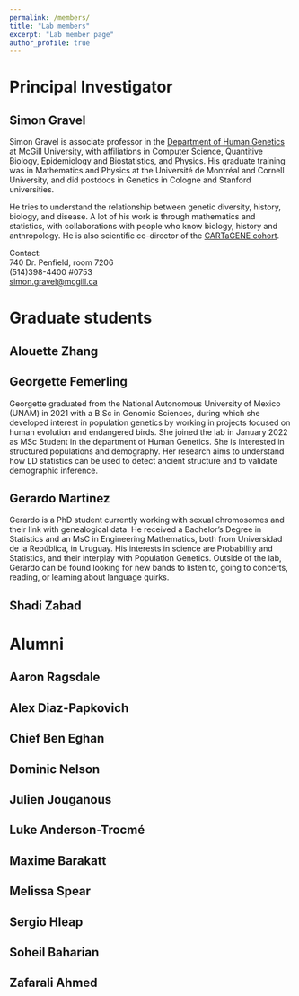 ```yaml
---
permalink: /members/
title: "Lab members"
excerpt: "Lab member page"
author_profile: true
---
```


# Principal Investigator

## Simon Gravel <a href="https://github.com/sgravel"><i class="fab fa-fw fa-github zoom" aria-hidden="true"></i></a>  <a href="https://ecoevo.social/@SFGravel"><i class="fab fa-fw fa-mastodon zoom" aria-hidden="true"></i></a> <a href="https://twitter.com/SFGravel"><i class="fab fa-fw fa-twitter zoom" aria-hidden="true"></i></a>

Simon Gravel is associate professor in the [Department of Human Genetics](https://www.mcgill.ca/humangenetics/) at McGill University, with affiliations in Computer Science, Quantitive Biology, Epidemiology and Biostatistics, and Physics. His graduate training was in Mathematics and Physics at the Université de Montréal and Cornell University, and did postdocs in Genetics in Cologne and Stanford universities. 

He tries to understand the relationship between genetic diversity, history, biology, and disease. A lot of his work is through mathematics and statistics, with collaborations with people who know biology, history and anthropology. He is also scientific co-director of the [CARTaGENE cohort](https://cartagene.qc.ca/).

Contact:  
740 Dr. Penfield, room 7206  
(514)398-4400 #0753  
simon.gravel@mcgill.ca






# Graduate students

## Alouette Zhang <a href="https://github.com/BCFZzw"><i class="fab fa-fw fa-github zoom" aria-hidden="true"></i></a>

## Georgette Femerling <a href="https://github.com/georgette-femerling"><i class="fab fa-fw fa-github zoom" aria-hidden="true"></i></a>

Georgette graduated from the National Autonomous University of Mexico (UNAM) in 2021 with a B.Sc in Genomic Sciences, during which she developed interest in population genetics by working in projects focused on human evolution and endangered birds. She joined the lab in January 2022 as MSc Student in the department of Human Genetics. She is interested in structured populations and demography. Her research aims to understand how LD statistics can be used to detect ancient structure and to validate demographic inference.

## Gerardo Martinez <a href="https://github.com/gerardo-martinez-j"><i class="fab fa-fw fa-github zoom" aria-hidden="true"></i></a>

Gerardo is a PhD student currently working with sexual chromosomes and their link with genealogical data. He received a Bachelor’s Degree in Statistics and an MsC in Engineering Mathematics, both from Universidad de la República, in Uruguay. His interests in science are Probability and Statistics, and their interplay with Population Genetics. Outside of the lab, Gerardo can be found looking for new bands to listen to, going to concerts, reading, or learning about language quirks.

## Shadi Zabad <a href="https://github.com/shz9"><i class="fab fa-fw fa-github zoom" aria-hidden="true"></i></a>

# Alumni


## Aaron Ragsdale <a href="https://github.com/apragsdale"><i class="fab fa-fw fa-github zoom" aria-hidden="true"></i></a>

## Alex Diaz-Papkovich <a href="https://github.com/diazale"><i class="fab fa-fw fa-github zoom" aria-hidden="true"></i></a>

## Chief Ben Eghan

## Dominic Nelson

## Julien Jouganous

## Luke Anderson-Trocmé <a href="https://github.com/LukeAndersonTrocme"><i class="fab fa-fw fa-github zoom" aria-hidden="true"></i></a> <a href="https://twitter.com/LukeAnderTroc"><i class="fab fa-fw fa-twitter zoom" aria-hidden="true"></i></a>

## Maxime Barakatt 

## Melissa Spear

## Sergio Hleap

## Soheil Baharian

## Zafarali Ahmed